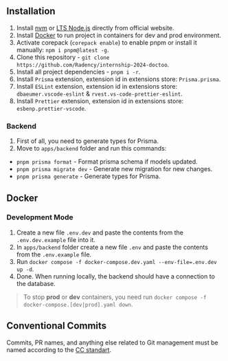## Installation

1. Install [nvm](https://github.com/nvm-sh/nvm) or [LTS Node.js](https://nodejs.org) directly from official website.
2. Install [Docker](https://www.docker.com) to run project in containers for dev and prod environment.
3. Activate corepack (`corepack enable`) to enable pnpm or install it manually: `npm i pnpm@latest -g`.
4. Clone this repository - `git clone https://github.com/Radency/internship-2024-doctoo`.
5. Install all project dependencies - `pnpm i -r`.
6. Install `Prisma` extension, extension id in extensions store: `Prisma.prisma`.
7. Install `ESLint` extension, extension id in extensions store: `dbaeumer.vscode-eslint` &
   `rvest.vs-code-prettier-eslint`.
8. Install `Prettier` extension, extension id in extensions store: `esbenp.prettier-vscode`.

### Backend

1. First of all, you need to generate types for Prisma.
2. Move to `apps/backend` folder and run this commands:

- `pnpm prisma format` - Format prisma schema if models updated.
- `pnpm prisma migrate dev` - Generate new migration for new changes.
- `pnpm prisma generate` - Generate types for Prisma.

## Docker

### Development Mode

1. Create a new file `.env.dev` and paste the contents from the `.env.dev.example` file into it.
2. In `apps/backend` folder create a new file `.env` and paste the contents from the `.env.example` file.
3. Run `docker compose -f docker-compose.dev.yaml --env-file=.env.dev up -d`.
4. Done. When running locally, the backend should have a connection to the database.


> To stop **prod** or **dev** containers, you need run `docker compose -f docker-compose.[dev|prod].yaml down`.

## Conventional Commits

Commits, PR names, and anything else related to Git management must be named according to the
[CC standart](https://www.conventionalcommits.org/en/v1.0.0/).
